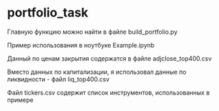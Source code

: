 # portfolio_task

Главную функцию можно найти в файле build_portfolio.py

Пример использования в ноутбуке Example.ipynb

Данный по ценам закрытия содержатся в файле adjclose_top400.csv

Вместо данных по капитализации, я использовал данные по ликвидности - файл liq_top400.csv

Файл tickers.csv содержит список инструментов, использованных в примере

